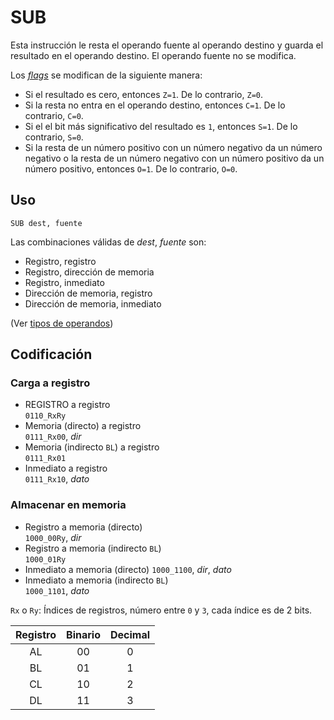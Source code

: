 # SUB

Esta instrucción le resta el operando fuente al operando destino y guarda el resultado en el operando destino. El operando fuente no se modifica.

Los [_flags_](../cpu#flags) se modifican de la siguiente manera:

- Si el resultado es cero, entonces `Z=1`. De lo contrario, `Z=0`.
- Si la resta no entra en el operando destino, entonces `C=1`. De lo contrario, `C=0`.
- Si el el bit más significativo del resultado es `1`, entonces `S=1`. De lo contrario, `S=0`.
- Si la resta de un número positivo con un número negativo da un número negativo o la resta de un número negativo con un número positivo da un número positivo, entonces `O=1`. De lo contrario, `O=0`.

## Uso

```vonsim
SUB dest, fuente
```

Las combinaciones válidas de _dest_, _fuente_ son:

- Registro, registro
- Registro, dirección de memoria
- Registro, inmediato
- Dirección de memoria, registro
- Dirección de memoria, inmediato

(Ver [tipos de operandos](../assembly#operandos))

## Codificación

### Carga a registro
- REGISTRO a registro  
  `0110_RxRy`
- Memoria (directo) a registro  
  `0111_Rx00`, _dir_
- Memoria (indirecto `BL`) a registro  
  `0111_Rx01`
- Inmediato a registro  
  `0111_Rx10`, _dato_

### Almacenar en memoria
- Registro a memoria (directo)  
  `1000_00Ry`, _dir_
- Registro a memoria (indirecto `BL`)  
  `1000_01Ry`
- Inmediato a memoria (directo)
  `1000_1100`, _dir_, _dato_
- Inmediato a memoria (indirecto `BL`)  
  `1000_1101`, _dato_

`Rx` o `Ry`: Índices de registros, número entre `0` y `3`, cada índice es de 2 bits.

| Registro | Binario | Decimal |
|:--------:|:-------:|:-------:|
|   AL     |   00    |    0    |
|   BL     |   01    |    1    |
|   CL     |   10    |    2    |
|   DL     |   11    |    3    |